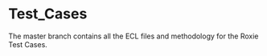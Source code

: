 # Test_Cases
The master branch contains all the ECL files and methodology for the Roxie Test Cases.
